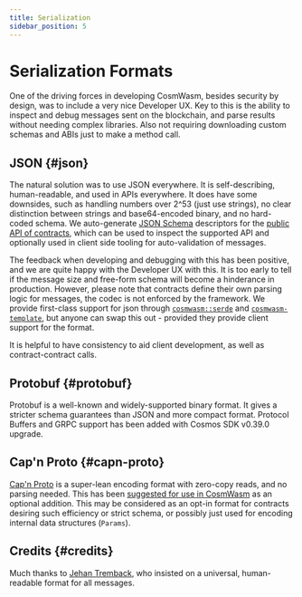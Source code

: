 ```yaml
---
title: Serialization
sidebar_position: 5
---
```


# Serialization Formats

One of the driving forces in developing CosmWasm, besides security by design, was to include a very nice Developer UX.
Key to this is the ability to inspect and debug messages sent on the blockchain, and parse results without needing
complex libraries. Also not requiring downloading custom schemas and ABIs just to make a method call.

## JSON {#json}

The natural solution was to use JSON everywhere. It is self-describing, human-readable, and used in APIs everywhere. It
does have some downsides, such as handling numbers over 2^53 (just use strings), no clear distinction between strings
and base64-encoded binary, and no hard-coded schema. We auto-generate [JSON Schema](https://json-schema.org/)
descriptors for the [public API of
contracts](https://github.com/CosmWasm/cw-examples/tree/main/contracts/escrow/schema), which can be used to inspect the
supported API and optionally used in client side tooling for auto-validation of messages.

The feedback when developing and debugging with this has been positive, and we are quite happy with the Developer UX
with this. It is too early to tell if the message size and free-form schema will become a hinderance in production.
However, please note that contracts define their own parsing logic for messages, the codec is not enforced by the
framework. We provide first-class support for json through
[`cosmwasm::serde`](https://github.com/CosmWasm/serde-json-wasm) and
[`cosmwasm-template`](https://github.com/CosmWasm/cw-template), but anyone can swap this out - provided they provide
client support for the format.

It is helpful to have consistency to aid client development, as well as contract-contract calls.

## Protobuf {#protobuf}

Protobuf is a well-known and widely-supported binary format. It gives a stricter schema guarantees than JSON and more
compact format. Protocol Buffers and GRPC support has been added with Cosmos SDK v0.39.0 upgrade.

## Cap'n Proto {#capn-proto}

[Cap'n Proto](https://capnproto.org/) is a super-lean encoding format with zero-copy reads, and no parsing needed. This
has been [suggested for use in CosmWasm](https://github.com/CosmWasm/cosmwasm/issues/78) as an optional addition. This
may be considered as an opt-in format for contracts desiring such efficiency or strict schema, or possibly just used for
encoding internal data structures (`Params`).

## Credits {#credits}

Much thanks to [Jehan Tremback](https://github.com/jtremback), who insisted on a universal, human-readable format for
all messages.
